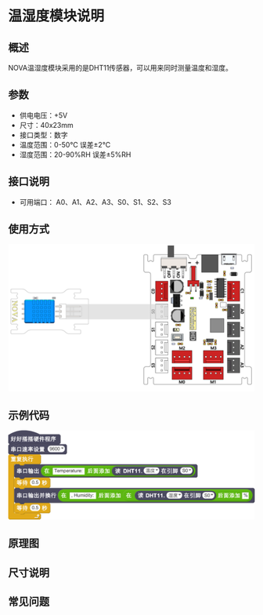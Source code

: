 # 温湿度模块说明

## 概述
NOVA温湿度模块采用的是DHT11传感器，可以用来同时测量温度和湿度。

## 参数
- 供电电压：+5V
- 尺寸：40x23mm
- 接口类型：数字
- 温度范围：0-50℃ 误差±2℃
- 湿度范围：20-90%RH 误差±5%RH

## 接口说明
- 可用端口： A0、A1、A2、A3、S0、S1、S2、S3

## 使用方式
![](./images/63.png)

## 示例代码
![](./images/64.png)

## 原理图

## 尺寸说明

## 常见问题
